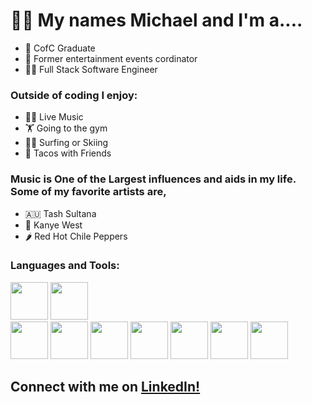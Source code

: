 # 👋🏼 My names Michael and I'm a....

- 📓 CofC Graduate 
- 🎸 Former entertainment events cordinator
- 🧑‍💻 Full Stack Software Engineer

### Outside of coding I enjoy:

- 🕺🏼 Live Music 
- 🏋️ Going to the gym
- 🏄🏼 Surfing or Skiing
- 🌮 Tacos with Friends 

### Music is One of the Largest influences and aids in my life. Some of my favorite artists are, 

- 🇦🇺 Tash Sultana
- 🐻 Kanye West
- 🌶 Red Hot Chile Peppers

### Languages and Tools:
 
 <code><img height="60" src="https://www.vectorlogo.zone/logos/npmjs/npmjs-ar21.svg"></code>
 <code><img height="60" src="https://www.vectorlogo.zone/logos/nodejs/nodejs-horizontal.svg"></code>            
 <code><img height="60" src="https://www.vectorlogo.zone/logos/javascript/javascript-horizontal.svg"></code>
 <code><img height="60" src="https://www.vectorlogo.zone/logos/mysql/mysql-ar21.svg"></code> 
 <code><img height="60" src="https://www.vectorlogo.zone/logos/postgresql/postgresql-horizontal.svg"></code>
 <code><img height="60" src="https://www.vectorlogo.zone/logos/mongodb/mongodb-ar21.svg"></code>
 <code><img height="60" src="https://www.vectorlogo.zone/logos/git-scm/git-scm-ar21.svg"></code> 
 <code><img height="60" src="https://www.vectorlogo.zone/logos/amazon_aws/amazon_aws-ar21.svg"></code>
 <code><img height="60" src="https://www.vectorlogo.zone/logos/jestjsio/jestjsio-ar21.svg"></code>

## Connect with me on <a href="https://www.linkedin.com/in/michael-harfenist-blue/">LinkedIn!</a>
